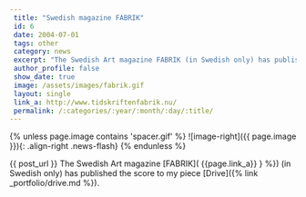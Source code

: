 ```yaml
---
 title: "Swedish magazine FABRIK"
 id: 6
 date: 2004-07-01
 tags: other
 category: news
 excerpt: "The Swedish Art magazine FABRIK (in Swedish only) has published the score to my piece 'Drive'...."
 author_profile: false
 show_date: true
 image: /assets/images/fabrik.gif
 layout: single
 link_a: http://www.tidskriftenfabrik.nu/
 permalink: /:categories/:year/:month/:day/:title/
---
```

{% unless page.image contains 'spacer.gif' %}
   ![image-right]({{ page.image }}){: .align-right .news-flash}
{% endunless %}

{{ post_url }}
The Swedish Art magazine [FABRIK]( {{page.link_a}} } %}) (in Swedish only) has published the score to my piece [Drive]({% link _portfolio/drive.md %}).


